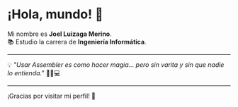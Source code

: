 # ¡Hola, mundo! 👋

Mi nombre es **Joel Luizaga Merino**.  
📚 Estudio la carrera de **Ingeniería Informática**.

---

💡 _"Usar Assembler es como hacer magia... pero sin varita y sin que nadie lo entienda."_ 🧙‍♂️💻

---

¡Gracias por visitar mi perfil! 🚀
